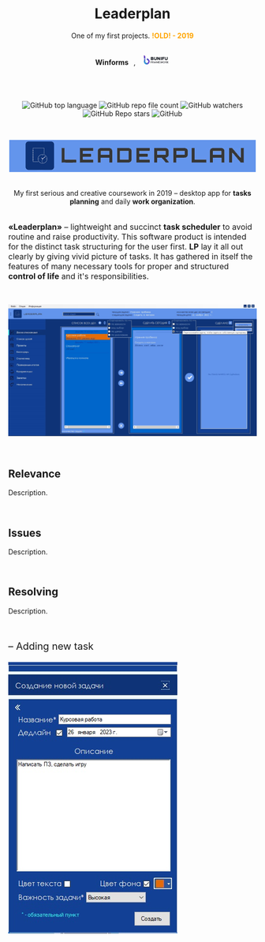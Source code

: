 <h1 align="center"> Leaderplan </h1>
<p align="center">One of my first projects. <b style="color:orange">!OLD! - 2019</b></p>
<br>

<div align="center">
<b>Winforms</b>⠀,⠀
<a href="https://bunifuframework.com/">
<img height="20" width="55" src="readme_assets/bunifu.jpg" />
</a>
</div>

#

<br>

<div align="center">

![GitHub top language](https://img.shields.io/github/languages/top/daridakr/leaderplan?style=flat-square)
![GitHub repo file count](https://img.shields.io/github/directory-file-count/daridakr/leaderplan?style=flat-square)
![GitHub watchers](https://img.shields.io/github/watchers/daridakr/leaderplan?style=flat-square)
![GitHub Repo stars](https://img.shields.io/github/stars/daridakr/leaderplan?style=flat-square)
![GitHub](https://img.shields.io/github/license/daridakr/leaderplan?style=flat-square)
</div>

<br>

<div align="center">

![](readme_assets/logo.jpg)

</div>

<br>

<div align="center">
My first serious and creative coursework in 2019 – desktop app for <b>tasks planning</b> and daily <b>work organization</b>.
</div>

<br>

<p style="font-size:12pt"><b>«Leaderplan»</b> – lightweight and succinct <b>task scheduler</b> to avoid routine and raise productivity. This software product is intended for the distinct task structuring for the user first. <b>LP</b> lay it all out clearly by giving vivid picture of tasks. It has gathered in itself the features of many necessary tools for proper and structured <b>control of life</b> and it's responsibilities.</p>

<br>

![](readme_assets/обзор_задач.jpg)

<br>

## Relevance

Description.

<br>

## Issues
Description.

<br>

## Resolving
Description.

<br>

<p style="font-size:15pt">– Adding new task</p>

![](readme_assets/новая_задача.jpg)

